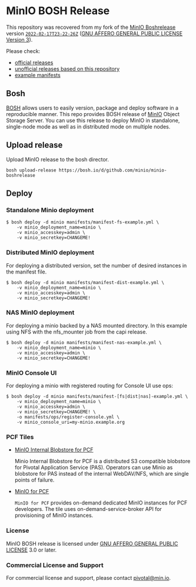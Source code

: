 # MinIO BOSH Release

This repository was recovered from my fork of the [MinIO Boshrelease](https://github.com/minio/minio-boshrelease) version [`2022-02-17T23-22-26Z`](https://github.com/kinjelom/minio-boshrelease/tree/2022-02-17T23-22-26Z) ([GNU AFFERO GENERAL PUBLIC LICENSE Version 3](LICENSE)).

Please check:
- [official releases](https://bosh.io/releases/github.com/minio/minio-boshrelease?all=1)
- [unofficial releases based on this repository](https://github.com/kinjelom/minio-boshrelease/releases)
- [example manifests](manifests)

## Bosh

[BOSH](http://bosh.io/) allows users to easily version, package and deploy software in a reproducible manner. This repo provides BOSH release of [MinIO](https://github.com/minio/minio) Object Storage Server. You can use this release to deploy MinIO in standalone, single-node mode as well as in distributed mode on multiple nodes.

## Upload release
Upload MinIO release to the bosh director.

```
bosh upload-release https://bosh.io/d/github.com/minio/minio-boshrelease
```

## Deploy

### Standalone Minio deployment

``` shell
$ bosh deploy -d minio manifests/manifest-fs-example.yml \
    -v minio_deployment_name=minio \
    -v minio_accesskey=admin \
    -v minio_secretkey=CHANGEME!
```

### Distributed MinIO deployment

For deploying a distributed version, set the number of desired instances in the manifest file.

``` shell
$ bosh deploy -d minio manifests/manifest-dist-example.yml \
    -v minio_deployment_name=minio \
    -v minio_accesskey=admin \
    -v minio_secretkey=CHANGEME!
```

### NAS MinIO deployment

For deploying a minio backed by a NAS mounted directory.  In this example using NFS with the nfs_mounter job from the capi release.

``` shell
$ bosh deploy -d minio manifests/manifest-nas-example.yml \
    -v minio_deployment_name=minio \
    -v minio_accesskey=admin \
    -v minio_secretkey=CHANGEME!
```

### MinIO Console UI

For deploying a minio with registered routing for Console UI use ops:

``` shell
$ bosh deploy -d minio manifests/manifest-[fs|dist|nas]-example.yml \
    -v minio_deployment_name=minio \
    -v minio_accesskey=admin \
    -v minio_secretkey=CHANGEME! \
    -o manifests/ops/register-console.yml \
    -v minio_console_uri=my-minio.example.org
```



### PCF Tiles
* [MinIO Internal Blobstore for PCF](https://network.pivotal.io/products/minio-internal-blobstore/)

  Minio Internal Blobstore for PCF is a distributed S3 compatible blobstore for Pivotal Application Service (PAS). Operators can use Minio as blobstore for PAS instead of the internal WebDAV/NFS, which are single points of failure.

* [MinIO for PCF](https://network.pivotal.io/products/minio/)

  `MinIO for PCF` provides on-demand dedicated MinIO instances for PCF developers. The tile uses on-demand-service-broker API for provisioning of MinIO instances.

### License
MinIO BOSH release is licensed under [GNU AFFERO GENERAL PUBLIC LICENSE](https://www.gnu.org/licenses/agpl-3.0.en.html) 3.0 or later.

### Commercial License and Support
For commercial license and support, please contact pivotal@min.io.

